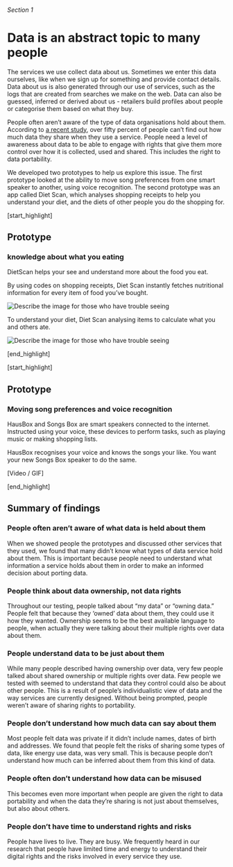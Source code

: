 ###### Section 1
# Data is an abstract topic to many people

The services we use collect data about us. Sometimes we enter this data ourselves, like when we sign up for something and provide contact details. Data about us is also generated through our use of services, such as the logs that are created from searches we make on the web. Data can also be guessed, inferred or derived about us - retailers build profiles about people or categorise them based on what they buy.

People often aren’t aware of the type of data organisations hold about them. According to [a recent study](http://attitudes.doteveryone.org.uk/), over fifty percent of people can’t find out how much data they share when they use a service. People need a level of awareness about data to be able to engage with rights that give them more control over how it is collected, used and shared. This includes the right to data portability.

We developed two prototypes to help us explore this issue. The first prototype looked at the ability to move song preferences from one smart speaker to another, using voice recognition. The second prototype was an app called Diet Scan, which analyses shopping receipts to help you understand your diet, and the diets of other people you do the shopping for.  

[start_highlight]

## Prototype
### knowledge about what you eating

DietScan helps your see and understand more about the food you eat. 

By using codes on shopping receipts, Diet Scan instantly fetches nutritional information for every item of food you’ve bought. 

![Describe the image for those who have trouble seeing](http://s3-eu-west-1.amazonaws.com/projectsbyif.com/longform/dataportability.projectsbyif.com/Diet-Information_Mockup_1_2_3-2_v1.jpg)

To understand your diet, Diet Scan analysing items to calculate what you and others ate. 

![Describe the image for those who have trouble seeing](http://s3-eu-west-1.amazonaws.com/projectsbyif.com/longform/dataportability.projectsbyif.com/Diet-Information_Mockup_3_4__3-2_v1.jpg)

[end_highlight]

[start_highlight]

## Prototype
### Moving song preferences and voice recognition

HausBox and Songs Box are smart speakers connected to the internet. Instructed using your voice, these devices to perform tasks, such as playing music or making shopping lists. 

HausBox recognises your voice and knows the songs your like. You want your new Songs Box speaker to do the same.

[Video / GIF]


[end_highlight]

## Summary of findings

### People often aren’t aware of what data is held about them
When we showed people the prototypes and discussed other services that they used, we found that many didn’t know what types of data service hold about them. This is important because people need to understand what information a service holds about them in order to make an informed decision about porting data.

### People think about data ownership, not data rights
Throughout our testing, people talked about “my data” or “owning data.” People felt that because they ‘owned’ data about them, they could use it how they wanted. Ownership seems to be the best available language to people, when actually they were talking about their multiple rights over data about them.

### People understand data to be just about them
While many people described having ownership over data, very few people talked about shared ownership or multiple rights over data. Few people we tested with seemed to understand that data they control could also be about other people. This is a result of people’s individualistic view of data and the way services are currently designed. Without being prompted, people weren’t aware of sharing rights to portability. 

### People don’t understand how much data can say about them
Most people felt data was private if it didn’t include names, dates of birth and addresses. We found that people felt the risks of sharing some types of data, like energy use data, was very small. This is because people don’t understand how much can be inferred about them from this kind of data. 

### People often don’t understand how data can be misused
This becomes even more important when people are given the right to data portability and when the data they’re sharing is not just about themselves, but also about others. 

### People don’t have time to understand rights and risks
People have lives to live. They are busy. We frequently heard in our research that people have limited time and energy to understand their digital rights and the risks involved in every service they use.





